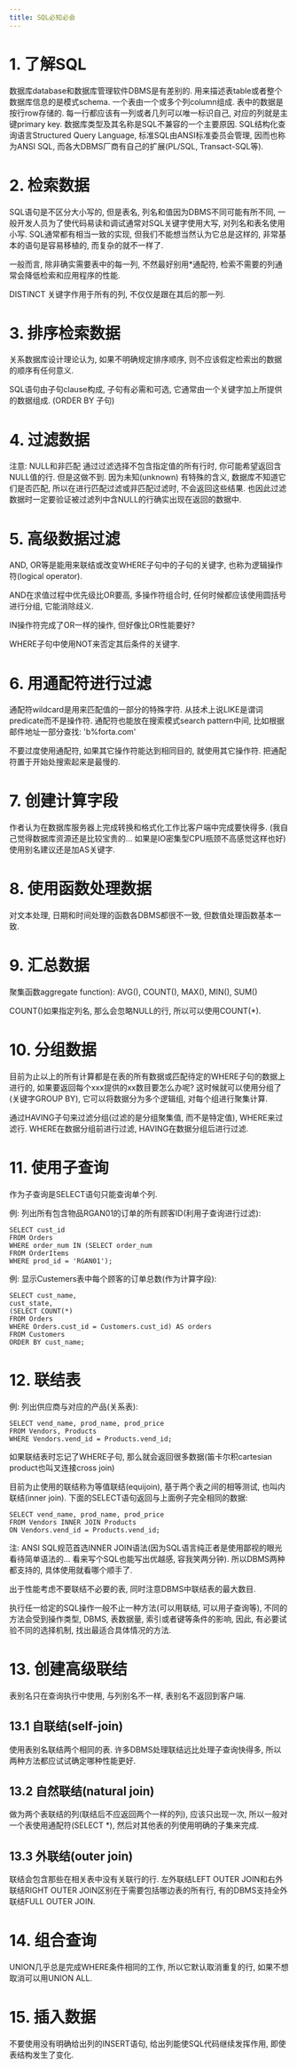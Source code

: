 ```yaml
---
title: SQL必知必会
---
```

# 1. 了解SQL

数据库database和数据库管理软件DBMS是有差别的. 
用来描述表table或者整个数据库信息的是模式schema. 
一个表由一个或多个列column组成. 表中的数据是按行row存储的. 每一行都应该有一列或者几列可以唯一标识自己, 对应的列就是主键primary key. 
数据库类型及其名称是SQL不兼容的一个主要原因. 
SQL结构化查询语言Structured Query Language, 标准SQL由ANSI标准委员会管理, 因而也称为ANSI SQL, 而各大DBMS厂商有自己的扩展(PL/SQL, Transact-SQL等). 

# 2. 检索数据

SQL语句是不区分大小写的, 但是表名, 列名和值因为DBMS不同可能有所不同, 一般开发人员为了使代码易读和调试通常对SQL关键字使用大写, 对列名和表名使用小写. SQL通常都有相当一致的实现, 但我们不能想当然认为它总是这样的, 非常基本的语句是容易移植的, 而复杂的就不一样了. 

一般而言, 除非确实需要表中的每一列, 不然最好别用*通配符, 检索不需要的列通常会降低检索和应用程序的性能. 

DISTINCT 关键字作用于所有的列, 不仅仅是跟在其后的那一列. 

# 3. 排序检索数据

关系数据库设计理论认为, 如果不明确规定排序顺序, 则不应该假定检索出的数据的顺序有任何意义. 

SQL语句由子句clause构成, 子句有必需和可选, 它通常由一个关键字加上所提供的数据组成. (ORDER BY 子句)

# 4. 过滤数据 

注意: NULL和非匹配
通过过滤选择不包含指定值的所有行时, 你可能希望返回含NULL值的行. 但是这做不到. 因为未知(unknown) 有特殊的含义, 数据库不知道它们是否匹配, 所以在进行匹配过滤或非匹配过滤时, 不会返回这些结果. 也因此过滤数据时一定要验证被过滤列中含NULL的行确实出现在返回的数据中. 

# 5. 高级数据过滤

AND, OR等是能用来联结或改变WHERE子句中的子句的关键字, 也称为逻辑操作符(logical operator). 

AND在求值过程中优先级比OR要高, 多操作符组合时, 任何时候都应该使用圆括号进行分组, 它能消除歧义. 

IN操作符完成了OR一样的操作, 但好像比OR性能要好? 

WHERE子句中使用NOT来否定其后条件的关键字. 

# 6. 用通配符进行过滤

通配符wildcard是用来匹配值的一部分的特殊字符. 
从技术上说LIKE是谓词predicate而不是操作符. 
通配符也能放在搜索模式search pattern中间, 比如根据邮件地址一部分查找: 'b%forta.com'

不要过度使用通配符, 如果其它操作符能达到相同目的, 就使用其它操作符. 
把通配符置于开始处搜索起来是最慢的. 

# 7. 创建计算字段 

作者认为在数据库服务器上完成转换和格式化工作比客户端中完成要快得多. (我自己觉得数据库资源还是比较宝贵的... 如果是IO密集型CPU瓶颈不高感觉这样也好)
使用别名建议还是加AS关键字. 

# 8. 使用函数处理数据 

对文本处理, 日期和时间处理的函数各DBMS都很不一致, 但数值处理函数基本一致. 

# 9. 汇总数据 

聚集函数aggregate function): AVG(), COUNT(), MAX(), MIN(), SUM()

COUNT()如果指定列名, 那么会忽略NULL的行, 所以可以使用COUNT(*). 

# 10. 分组数据 

目前为止以上的所有计算都是在表的所有数据或匹配待定的WHERE子句的数据上进行的, 如果要返回每个xxx提供的xx数目要怎么办呢? 这时候就可以使用分组了(关键字GROUP BY), 它可以将数据分为多个逻辑组, 对每个组进行聚集计算. 

通过HAVING子句来过滤分组(过滤的是分组聚集值, 而不是特定值), WHERE来过滤行. 
WHERE在数据分组前进行过滤, HAVING在数据分组后进行过滤. 

# 11. 使用子查询 

作为子查询是SELECT语句只能查询单个列. 

例: 列出所有包含物品RGAN01的订单的所有顾客ID(利用子查询进行过滤): 
~~~
SELECT cust_id
FROM Orders
WHERE order_num IN (SELECT order_num
FROM OrderItems
WHERE prod_id = 'RGAN01');
~~~

例: 显示Custemers表中每个顾客的订单总数(作为计算字段): 
~~~
SELECT cust_name,
cust_state,
(SELECT COUNT(*)
FROM Orders
WHERE Orders.cust_id = Customers.cust_id) AS orders
FROM Customers
ORDER BY cust_name;
~~~

# 12. 联结表 

例: 列出供应商与对应的产品(关系表): 
~~~
SELECT vend_name, prod_name, prod_price
FROM Vendors, Products
WHERE Vendors.vend_id = Products.vend_id;
~~~

如果联结表时忘记了WHERE子句, 那么就会返回很多数据(笛卡尔积cartesian product也叫叉连接cross join)

目前为止使用的联结称为等值联结(equijoin), 基于两个表之间的相等测试, 也叫内联结(inner join). 下面的SELECT语句返回与上面例子完全相同的数据: 
~~~
SELECT vend_name, prod_name, prod_price
FROM Vendors INNER JOIN Products
ON Vendors.vend_id = Products.vend_id;
~~~

注: ANSI SQL规范首选INNER JOIN语法(因为SQL语言纯正者是使用鄙视的眼光看待简单语法的... 看来写个SQL也能写出优越感, 容我笑两分钟). 所以DBMS两种都支持的, 具体使用就看哪个顺手了. 

出于性能考虑不要联结不必要的表, 同时注意DBMS中联结表的最大数目. 

执行任一给定的SQL操作一般不止一种方法(可以用联结, 可以用子查询等), 不同的方法会受到操作类型, DBMS, 表数据量, 索引或者键等条件的影响, 因此, 有必要试验不同的选择机制, 找出最适合具体情况的方法. 

# 13. 创建高级联结 

表别名只在查询执行中使用, 与列别名不一样, 表别名不返回到客户端. 

## 13.1 自联结(self-join)

使用表别名联结两个相同的表. 
许多DBMS处理联结远比处理子查询快得多, 所以两种方法都应试试确定哪种性能更好. 

## 13.2 自然联结(natural join)

做为两个表联结的列(联结后不应返回两个一样的列), 应该只出现一次, 所以一般对一个表使用通配符(SELECT *), 然后对其他表的列使用明确的子集来完成. 

## 13.3 外联结(outer join)

联结会包含那些在相关表中没有关联行的行. 左外联结LEFT OUTER JOIN和右外联结RIGHT OUTER JOIN区别在于需要包括哪边表的所有行, 有的DBMS支持全外联结FULL OUTER JOIN. 

# 14. 组合查询 

UNION几乎总是完成WHERE条件相同的工作, 所以它默认取消重复的行, 如果不想取消可以用UNION ALL. 

# 15. 插入数据

不要使用没有明确给出列的INSERT语句, 给出列能使SQL代码继续发挥作用, 即使表结构发生了变化. 

